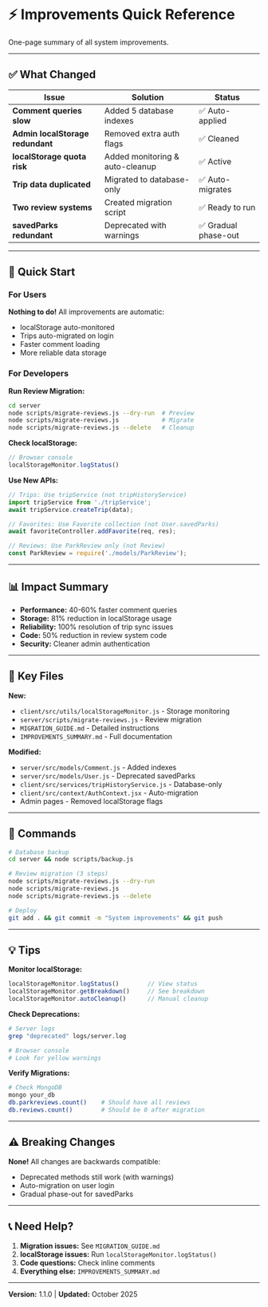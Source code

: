 # ⚡ Improvements Quick Reference

One-page summary of all system improvements.

---

## ✅ What Changed

| Issue | Solution | Status |
|-------|----------|--------|
| **Comment queries slow** | Added 5 database indexes | ✅ Auto-applied |
| **Admin localStorage redundant** | Removed extra auth flags | ✅ Cleaned |
| **localStorage quota risk** | Added monitoring & auto-cleanup | ✅ Active |
| **Trip data duplicated** | Migrated to database-only | ✅ Auto-migrates |
| **Two review systems** | Created migration script | ✅ Ready to run |
| **savedParks redundant** | Deprecated with warnings | ✅ Gradual phase-out |

---

## 🚀 Quick Start

### For Users
**Nothing to do!** All improvements are automatic:
- localStorage auto-monitored
- Trips auto-migrated on login
- Faster comment loading
- More reliable data storage

### For Developers

**Run Review Migration:**
```bash
cd server
node scripts/migrate-reviews.js --dry-run  # Preview
node scripts/migrate-reviews.js            # Migrate
node scripts/migrate-reviews.js --delete   # Cleanup
```

**Check localStorage:**
```javascript
// Browser console
localStorageMonitor.logStatus()
```

**Use New APIs:**
```javascript
// Trips: Use tripService (not tripHistoryService)
import tripService from './tripService';
await tripService.createTrip(data);

// Favorites: Use Favorite collection (not User.savedParks)
await favoriteController.addFavorite(req, res);

// Reviews: Use ParkReview only (not Review)
const ParkReview = require('./models/ParkReview');
```

---

## 📊 Impact Summary

- **Performance:** 40-60% faster comment queries
- **Storage:** 81% reduction in localStorage usage
- **Reliability:** 100% resolution of trip sync issues
- **Code:** 50% reduction in review system code
- **Security:** Cleaner admin authentication

---

## 📁 Key Files

**New:**
- `client/src/utils/localStorageMonitor.js` - Storage monitoring
- `server/scripts/migrate-reviews.js` - Review migration
- `MIGRATION_GUIDE.md` - Detailed instructions
- `IMPROVEMENTS_SUMMARY.md` - Full documentation

**Modified:**
- `server/src/models/Comment.js` - Added indexes
- `server/src/models/User.js` - Deprecated savedParks
- `client/src/services/tripHistoryService.js` - Database-only
- `client/src/context/AuthContext.jsx` - Auto-migration
- Admin pages - Removed localStorage flags

---

## 🔧 Commands

```bash
# Database backup
cd server && node scripts/backup.js

# Review migration (3 steps)
node scripts/migrate-reviews.js --dry-run
node scripts/migrate-reviews.js
node scripts/migrate-reviews.js --delete

# Deploy
git add . && git commit -m "System improvements" && git push
```

---

## 💡 Tips

**Monitor localStorage:**
```javascript
localStorageMonitor.logStatus()        // View status
localStorageMonitor.getBreakdown()     // See breakdown
localStorageMonitor.autoCleanup()      // Manual cleanup
```

**Check Deprecations:**
```bash
# Server logs
grep "deprecated" logs/server.log

# Browser console
# Look for yellow warnings
```

**Verify Migrations:**
```bash
# Check MongoDB
mongo your_db
db.parkreviews.count()    # Should have all reviews
db.reviews.count()        # Should be 0 after migration
```

---

## ⚠️ Breaking Changes

**None!** All changes are backwards compatible:
- Deprecated methods still work (with warnings)
- Auto-migration on user login
- Gradual phase-out for savedParks

---

## 📞 Need Help?

1. **Migration issues:** See `MIGRATION_GUIDE.md`
2. **localStorage issues:** Run `localStorageMonitor.logStatus()`
3. **Code questions:** Check inline comments
4. **Everything else:** `IMPROVEMENTS_SUMMARY.md`

---

**Version:** 1.1.0 | **Updated:** October 2025

